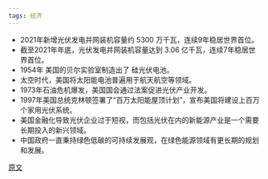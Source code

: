 ```yaml
---
tags: 经济
---
```




* 2021年新增光伏发电并网装机容量约 5300 万千瓦，连续9年稳居世界首位。
* 截至2021年年底，光伏发电并网装机容量达到 3.06 亿千瓦，连续7年稳居世界首位。
* 1954年 美国的贝尔实验室制造出了 <hu>硅光伏电池</hu>。
* 太空时代，美国将太阳能电池普遍用于航天航空等领域。
* 1973年石油危机爆发，美国国会通过法案促进光伏产业开发。
* 1997年美国总统克林顿签署了“百万太阳能屋顶计划”，宣布美国将建设上百万个家用光伏系统。
* 美国金融化导致光伏企业过于短视，而包括光伏在内的新能源产业是一个需要长期投入的新兴领域。
* 中国政府一直秉持绿色低碳的可持续发展观，在绿色能源领域有更长期的规划和发展。



[原文](https://mp.weixin.qq.com/s/_6-HKdA0CSbbJFTui8_nKQ)